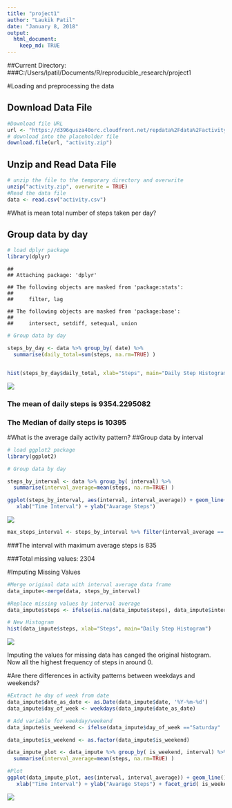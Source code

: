 ```yaml
---
title: "project1"
author: "Laukik Patil"
date: "January 8, 2018"
output:
  html_document:
    keep_md: TRUE
---
```



##Current Directory: 
###C:/Users/lpatil/Documents/R/reproducible_research/project1

#Loading and preprocessing the data
## Download Data File


```r
#Download file URL
url <- "https://d396qusza40orc.cloudfront.net/repdata%2Fdata%2Factivity.zip"
# download into the placeholder file
download.file(url, "activity.zip")
```

## Unzip and Read Data File

```r
# unzip the file to the temporary directory and overwrite
unzip("activity.zip", overwrite = TRUE)
#Read the data file
data <- read.csv("activity.csv")
```
#What is mean total number of steps taken per day?
## Group data by day

```r
# load dplyr package
library(dplyr)
```

```
## 
## Attaching package: 'dplyr'
```

```
## The following objects are masked from 'package:stats':
## 
##     filter, lag
```

```
## The following objects are masked from 'package:base':
## 
##     intersect, setdiff, setequal, union
```

```r
# Group data by day

steps_by_day <- data %>% group_by( date) %>% 
  summarise(daily_total=sum(steps, na.rm=TRUE) )


hist(steps_by_day$daily_total, xlab="Steps", main="Daily Step Histogram")
```

![](project1_files/figure-html/unnamed-chunk-3-1.png)<!-- -->


### The mean of daily steps is 9354.2295082
### The Median of daily steps is 10395

#What is the average daily activity pattern?
##Group data by interval


```r
# load ggplot2 package
library(ggplot2)

# Group data by day

steps_by_interval <- data %>% group_by( interval) %>% 
  summarise(interval_average=mean(steps, na.rm=TRUE) )

ggplot(steps_by_interval, aes(interval, interval_average)) + geom_line() +
   xlab("Time Interval") + ylab("Avarage Steps")
```

![](project1_files/figure-html/unnamed-chunk-4-1.png)<!-- -->

```r
max_steps_interval <- steps_by_interval %>% filter(interval_average == max(interval_average)) %>% select(interval)
```

###The interval with maximum average steps is 835

###Total missing values: 2304

#Imputing Missing Values


```r
#Merge original data with interval average data frame
data_impute<-merge(data, steps_by_interval)

#Replace missing values by interval average
data_impute$steps <- ifelse(is.na(data_impute$steps), data_impute$interval_average, data_impute$steps)

# New Histogram
hist(data_impute$steps, xlab="Steps", main="Daily Step Histogram")
```

![](project1_files/figure-html/unnamed-chunk-5-1.png)<!-- -->

Imputing the values for missing data has canged the original histogram. Now all the highest frequency of steps in around 0.

#Are there differences in activity patterns between weekdays and weekends?


```r
#Extract he day of week from date
data_impute$date_as_date <- as.Date(data_impute$date, '%Y-%m-%d')
data_impute$day_of_week <- weekdays(data_impute$date_as_date)

# Add variable for weekday/weekend
data_impute$is_weekend <- ifelse(data_impute$day_of_week =="Saturday" |data_impute$day_of_week == "Sunday", "weekend", "weekday")

data_impute$is_weekend <- as.factor(data_impute$is_weekend)

data_impute_plot <- data_impute %>% group_by( is_weekend, interval) %>% 
  summarise(interval_average=mean(steps, na.rm=TRUE) )

#Plot
ggplot(data_impute_plot, aes(interval, interval_average)) + geom_line() +
   xlab("Time Interval") + ylab("Avarage Steps") + facet_grid( is_weekend ~ .)
```

![](project1_files/figure-html/unnamed-chunk-6-1.png)<!-- -->
